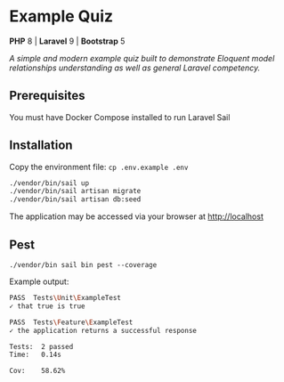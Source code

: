 Example Quiz
=======
**PHP** 8 | **Laravel** 9 | **Bootstrap** 5

_A simple and modern example quiz built to demonstrate Eloquent model relationships understanding as well as general Laravel competency._

## Prerequisites
You must have Docker Compose installed to run Laravel Sail

## Installation
Copy the environment file: `cp .env.example .env`

```bash
./vendor/bin/sail up
./vendor/bin/sail artisan migrate
./vendor/bin/sail artisan db:seed
```

The application may be accessed via your browser at [http://localhost](http://localhost)

## Pest
`./vendor/bin sail bin pest --coverage`

Example output:
```bash
PASS  Tests\Unit\ExampleTest
✓ that true is true

PASS  Tests\Feature\ExampleTest
✓ the application returns a successful response

Tests:  2 passed
Time:   0.14s

Cov:    58.62%
```

